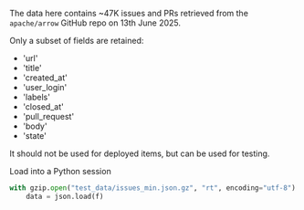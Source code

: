 The data here contains \~47K issues and PRs retrieved from the `apache/arrow` GitHub repo on 13th June 2025. 

Only a subset of fields are retained:

- 'url'
- 'title'
- 'created_at'
- 'user_login'
- 'labels'
- 'closed_at'
- 'pull_request'
- 'body'
- 'state'

It should not be used for deployed items, but can be used for testing.

Load into a Python session
``` py
with gzip.open("test_data/issues_min.json.gz", "rt", encoding="utf-8") as f:
    data = json.load(f)
```

